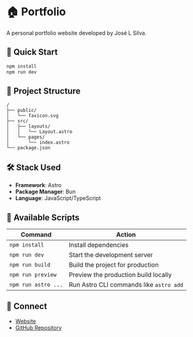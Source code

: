# 🏠 Portfolio

A personal portfolio website developed by José L Silva.

## 🚀 Quick Start

```sh
npm install
npm run dev
```

## 📂 Project Structure

```
/
├── public/
│   └── favicon.svg
├── src/
│   ├── layouts/
│   │   └── Layout.astro
│   └── pages/
│       └── index.astro
└── package.json
```

## 🛠️ Stack Used

- **Framework**: Astro
- **Package Manager**: Bun
- **Language**: JavaScript/TypeScript

## 🧞 Available Scripts

| Command             | Action                                  |
| ------------------- | --------------------------------------- |
| `npm install`       | Install dependencies                    |
| `npm run dev`       | Start the development server            |
| `npm run build`     | Build the project for production        |
| `npm run preview`   | Preview the production build locally    |
| `npm run astro ...` | Run Astro CLI commands like `astro add` |

## 👀 Connect

- [Website](http://4a4c53.com)
- [GitHub Repository](https://github.com/4a4c53/portfolio)
